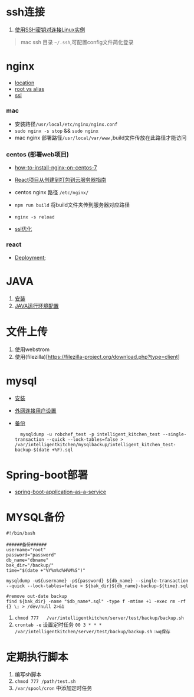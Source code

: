 # ssh连接
1. [使用SSH密钥对连接Linux实例](https://help.aliyun.com/document_detail/51798.html?spm=a2c4g.11186623.4.1.155011c87si1RC)

> mac ssh 目录 `~/.ssh`,可配置config文件简化登录


# nginx
- [location](http://nginx.org/en/docs/http/ngx_http_core_module.html#location)
- [root vs alias](https://stackoverflow.com/questions/10631933/nginx-static-file-serving-confusion-with-root-alias)
- [ssl](https://help.aliyun.com/knowledge_detail/95491.html?spm=5176.2020520154.cas.27.5c97l1kUl1kUES)

### mac
- 安装路径`/usr/local/etc/nginx/nginx.conf`
- `sudo nginx -s stop` && `sudo nginx`
- mac nginx 部署路径`/usr/local/var/www` ,build文件传放在此路径才能访问

### centos (部署web项目)
- [how-to-install-nginx-on-centos-7](https://www.digitalocean.com/community/tutorials/how-to-install-nginx-on-centos-7)
- [React项目从创建到打包到云服务器指南](https://segmentfault.com/a/1190000011085024)

- centos nginx 路径 `/etc/nginx/`
- `npm run build` 将build文件夹传到服务器对应路径
- `nginx -s reload`
- [ssl优化](http://nginx.org/en/docs/http/configuring_https_servers.html#optimization)

### react

- [Deployment](https://facebook.github.io/create-react-app/docs/deployment);

# JAVA
1. [安装](https://tecadmin.net/install-java-8-on-centos-rhel-and-fedora/)
2. [JAVA运行环境配置](https://stackoverflow.com/questions/16271316/setting-java-home-classpath-in-centos-6)

# 文件上传
1. 使用webstrom
2. 使用(filezilla)[https://filezilla-project.org/download.php?type=client]

# mysql

- [安装](https://dev.mysql.com/doc/mysql-yum-repo-quick-guide/en/#repo-qg-yum-installing)
- [外网连接用户设置](https://stackoverflow.com/questions/1559955/host-xxx-xx-xxx-xxx-is-not-allowed-to-connect-to-this-mysql-server)
- [备份](https://www.linode.com/docs/databases/mysql/use-mysqldump-to-back-up-mysql-or-mariadb/)
	
		mysqldump -u robchef_test -p intelligent_kitchen_test --single-transaction --quick --lock-tables=false > /var/intelligentkitchen/mysqlbackup/intelligent_kitchen_test-backup-$(date +%F).sql

# Spring-boot部署
- [spring-boot-application-as-a-service](https://stackoverflow.com/questions/21503883/spring-boot-application-as-a-service)

# MYSQL备份
	
	#!/bin/bash

	######备份######
	username="root"
	password="password"
	db_name="dbname"
	bak_dir="/backup/"
	time="$(date +"%Y%m%d%H%M%S")"
	
	mysqldump -u${username} -p${password} ${db_name} --single-transaction --quick --lock-tables=false > ${bak_dir}${db_name}-backup-${time}.sql
	
	#remove out-date backup
	find ${bak_dir} -name "$db_name*.sql" -type f -mtime +1 -exec rm -rf {} \; > /dev/null 2>&1

1. `chmod 777 	/var/intelligentkitchen/server/test/backup/backup.sh`
2. `crontab -e` 设置定时任务	`00 3 * * * /var/intelligentkitchen/server/test/backup/backup.sh` `:wq保存`

# 定期执行脚本
1. 编写sh脚本
2. `chmod 777 /path/test.sh`
3. `/var/spool/cron` 中添加定时任务

